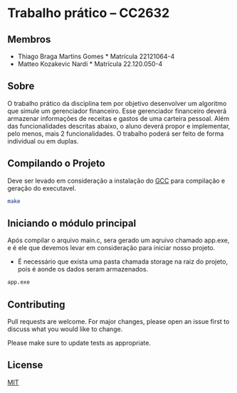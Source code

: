 # Trabalho prático – CC2632

## Membros 
- Thiago Braga Martins Gomes * Matrícula 22121064-4
- Matteo Kozakevic Nardi  * Matrícula 22.120.050-4
## Sobre
O trabalho prático da disciplina tem por objetivo desenvolver um algoritmo que simule um gerenciador
financeiro. Esse gerenciador financeiro deverá armazenar informações de receitas e gastos de uma carteira
pessoal. Além das funcionalidades descritas abaixo, o aluno deverá propor e implementar, pelo menos, mais 2
funcionalidades. O trabalho poderá ser feito de forma individual ou em duplas.

## Compilando o Projeto

Deve ser levado em consideração a instalação do [GCC](https://gcc.gnu.org/install/binaries.html) para compilação e geração do executavel.
 
```bash
make
```

## Iniciando o módulo principal
Após compilar o arquivo main.c, sera gerado um aqruivo chamado app.exe, e é ele que devemos levar em consideração para iniciar nosso projeto.

* É necessário que exista uma pasta chamada storage na raiz do projeto, pois é aonde os dados seram armazenados.  

```bash
app.exe 
```

## Contributing
Pull requests are welcome. For major changes, please open an issue first to discuss what you would like to change.

Please make sure to update tests as appropriate.

## License
[MIT](https://choosealicense.com/licenses/mit/)
